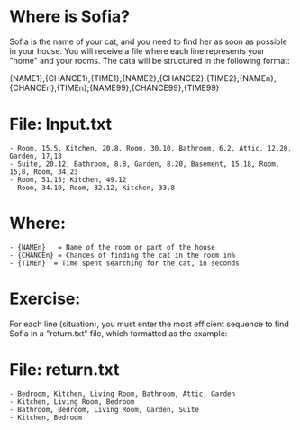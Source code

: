 # Where is Sofia?

Sofia is the name of your cat, and you need to find her as soon as possible in your house.
You will receive a file where each line represents your "home" and your rooms. The data will be structured in the following format:

{NAME1},{CHANCE1},{TIME1};{NAME2},{CHANCE2},{TIME2};{NAMEn},{CHANCEn},{TIMEn};{NAME99},{CHANCE99},{TIME99}

# File: Input.txt
	- Room, 15.5, Kitchen, 20.8, Room, 30.10, Bathroom, 6.2, Attic, 12,20, Garden, 17,18
	- Suite, 20.12, Bathroom, 8.8, Garden, 8.20, Basement, 15,18, Room, 15,8, Room, 34,23
	- Room, 51.15; Kitchen, 49.12
	- Room, 34.10, Room, 32.12, Kitchen, 33.8

# Where:
	- {NAMEn}   = Name of the room or part of the house
	- {CHANCEn} = Chances of finding the cat in the room in%
	- {TIMEn}  = Time spent searching for the cat, in seconds

# Exercise:
For each line (situation), you must enter the most efficient sequence to find Sofia in a "return.txt" file, which
formatted as the example:

# File: return.txt
	- Bedroom, Kitchen, Living Room, Bathroom, Attic, Garden
	- Kitchen, Living Room, Bedroom
	- Bathroom, Bedroom, Living Room, Garden, Suite
	- Kitchen, Bedroom